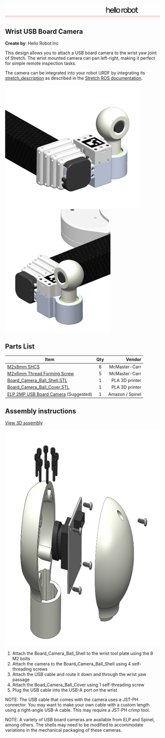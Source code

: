 ![image](images/HelloRobotLogoBar.png)

## Wrist USB Board Camera

**Create by**: Hello Robot Inc

This design allows you to attach a USB board camera to the wrist yaw joint of Stretch. The wrist mounted camera can pan left-right, making it perfect for simple remote inspection tasks.

The camera can be integrated into your robot URDF by integrating its [stretch_description](./stretch_description) as described in the [Stretch ROS documentation](https://github.com/hello-robot/stretch_ros/tree/master/stretch_description).

<img src="images/wrist_camera_A.png" alt="image" height="400" />
<img src="images/wrist_camera_B.png" alt="image" height="400" />

## Parts List

| Item | Qty | Vendor           |
| ------------- |:-------------:| -----: |
| [M2x8mm SHCS](https://www.mcmaster.com/91290A015) | 8 | McMaster-Carr|
| [M2x6mm Thread Forming Screw](https://www.mcmaster.com/96817A209) | 5 | McMaster-Carr|
| [Board_Camera_Ball_Shell.STL](CAD/Board_Camera_Ball_Shell.STL) | 1 |    PLA 3D printer|
| [Board_Camera_Ball_Cover.STL](CAD/Board_Camera_Ball_Cover.STL) | 1 | PLA 3D printer |
| [ELP 2MP USB Board Camera](https://www.amazon.com/ELP-Camera-Megapixel-Windows-Android/dp/B00KA7WSSU/ref=sr_1_3?dchild=1&keywords=elp+camera+cable&qid=1613066230&s=electronics&sr=1-3) (Suggested) | 1 | Amazon / Spinel |

## Assembly instructions
[View 3D assembly](CAD/wrist_USB_board_camera_assembly.STL)

<img src="images/wrist_camera_assembly.png" alt="image" height="700" />

1. Attach the Board_Camera_Ball_Shell to the wrist tool plate using the 8 M2 bolts
2. Attach the camera to the Board_Camera_Ball_Shell using 4 self-threading screws
3. Attach the USB cable and route it down and through the wrist yaw passage
4. Attach the Boad_Camera_Ball_Cover using 1 self-threading screw
5. Plug the USB cable into the USB-A port on the wrist

NOTE: The USB cable that comes with the camera uses a JST-PH connector. You may want to make your own cable with a custom length using a right-angle USB-A cable. This may require a JST-PH crimp tool.

NOTE: A variety of USB board cameras are available from ELP and Spinel, among others. The shells may need to be modified to accommodate variations in the mechanical packaging of these cameras.
